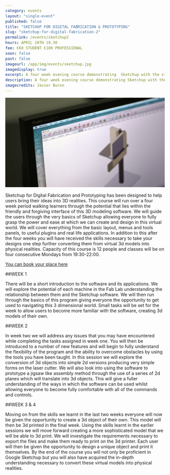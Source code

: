 ```yaml
---
category: events
layout: "single-event"
published: false
title: "SKETCHUP FOR DIGITAL FABRICATION & PROTOTYPING"
slug: "sketchup-for-digital-fabrication-2"
permalink: /events/sketchup2
hours: APRIL 20TH 19.30
fee: €60 STUDENT €100 PROFESSIONAL
soon: false
past: false
imageurl: /app/img/events/sketchup.jpg
imagedisplay: true
excerpt: A four week evening course demonstrating  Sketchup with the view to creating 3D drawings for use in conjunction with digital fabrication.
description: A four week evening course demonstrating Sketchup with the view to creating 3D drawings for use in conjunction with digital fabrication.
imagecredits: Javier Buron
---
```


![sketchup.jpg](/app/img/events/sketchup.jpg)

Sketchup for Digital Fabrication and Prototyping has been designed to help users bring their ideas into 3D realities. This course will run over a four week period walking learners through the potential that lies within the friendly and forgiving interface of this 3D modeling software. We will guide the users through the very basics of Sketchup allowing everyone to fully grasp the power and ease at which we can create and design in this virtual world. We will cover everything from the basic layout, menus and tools panels, to useful plugins and real life applications. In addition to this after the four weeks you will have received the skills necessary to take your designs one step further converting them from virtual 3d models into physical realities.
Capacity of this course is 12 people and classes will be on four consecutive Mondays from 19:30-22:00.

[You can book your place here](http://fablablimerick.ticketleap.com/sketchup/)

##WEEK 1 

There will be a short introduction to the software and its applications. We will explore the potential of each machine in the Fab Lab understanding the relationship between them and the Sketchup software. We will then run through the basics of this program giving everyone the opportunity to get used to navigating this 3 dimensional world. Small tasks will be set for the week to allow users to become more familiar with the software, creating 3d models of their own.

##WEEK 2

In week two we will address any issues that you may have encountered while completing the tasks assigned in week one. You will then be introduced to a number of new features and will begin to fully understand the flexibility of the program and the ability to overcome obstacles by using the tools you have been taught. In this session we will explore the conversion of 3d objects into simple 2d versions producing very simple forms on the laser cutter. We will also look into using the software to prototype a jigsaw like assembly method through the use of a series of 2d planes which will translate into 3d objects. This will give a fuller understanding of the ways in which the software can be used whilst allowing everyone to become fully comfortable with all of the commands and controls.

##WEEK 3 & 4

Moving on from the skills we learnt in the last two weeks everyone will now be given the opportunity to create a 3d object of their own. This model will then be 3d printed in the final week. Using the skills learnt in the earlier sessions we will move forward creating a more sophisticated model that we will be able to 3d print. We will investigate the requirements necessary to export the files and make them ready to print on the 3d printer. Each user will then be given the opportunity to design a unique object and print it themselves. By the end of the course you will not only be proficient in Google Sketchup but you will also have acquired the in-depth understanding necessary to convert these virtual models into physical realities.

